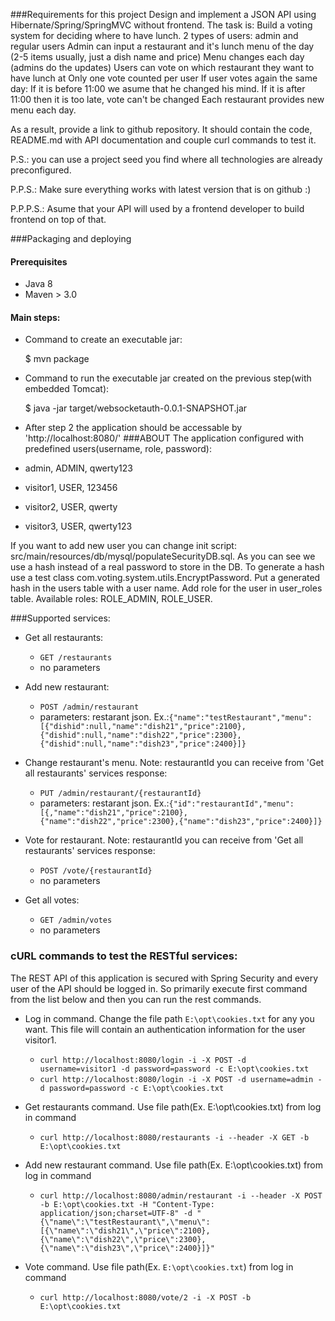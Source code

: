 ###Requirements for this project
Design and implement a JSON API using Hibernate/Spring/SpringMVC without frontend.
The task is:
Build a voting system for deciding where to have lunch.
2 types of users: admin and regular users
Admin can input a restaurant and it's lunch menu of the day (2-5 items usually, just a dish name and price)
Menu changes each day (admins do the updates)
Users can vote on which restaurant they want to have lunch at
Only one vote counted per user
If user votes again the same day:
If it is before 11:00 we asume that he changed his mind.
If it is after 11:00 then it is too late, vote can't be changed
Each restaurant provides new menu each day.

As a result, provide a link to github repository. It should contain the code, README.md with API documentation and couple curl commands to test it.

P.S.: you can use a project seed you find where all technologies are already preconfigured.

P.P.S.: Make sure everything works with latest version that is on github :)

P.P.P.S.: Asume that your API will used by a frontend developer to build frontend on top of that.

###Packaging and deploying
#### Prerequisites
- Java 8
- Maven > 3.0

#### Main steps:
- Command to create an executable jar:

    $ mvn package

- Command to run the executable jar created on the previous step(with embedded Tomcat):

    $ java -jar target/websocketauth-0.0.1-SNAPSHOT.jar

- After step 2 the application should be accessable by 'http://localhost:8080/'
###ABOUT
The application configured with predefined users(username, role, password):
- admin, ADMIN, qwerty123
- visitor1, USER, 123456
- visitor2, USER, qwerty
- visitor3, USER, qwerty123

If you want to add new user you can change init script: src/main/resources/db/mysql/populateSecurityDB.sql. As you can see we use a hash instead of a real password to store in the DB.
To generate a hash use a test class com.voting.system.utils.EncryptPassword. Put a generated hash in the users table with a user name. Add role for the user in user_roles table. Available roles: ROLE_ADMIN, ROLE_USER.

###Supported services:
- Get all restaurants: 
	* `GET /restaurants`
	* no parameters
- Add new restaurant:
	* `POST /admin/restaurant`
	* parameters: restarant json. Ex.:`{"name":"testRestaurant","menu":[{"dishid":null,"name":"dish21","price":2100},{"dishid":null,"name":"dish22","price":2300},{"dishid":null,"name":"dish23","price":2400}]}`
- Change restaurant's menu. Note: restaurantId you can receive from 'Get all restaurants' services response:
	* `PUT /admin/restaurant/{restaurantId}`
	* parameters: restarant json. Ex.:`{"id":"restaurantId","menu":[{,"name":"dish21","price":2100},{"name":"dish22","price":2300},{"name":"dish23","price":2400}]}`

- Vote for restaurant. Note: restaurantId you can receive from 'Get all restaurants' services response:
	* `POST /vote/{restaurantId}`
	* no parameters

- Get all votes:
	* `GET /admin/votes`
	* no parameters

### cURL commands to test the RESTful services:
The REST API of this application is secured with Spring Security and every user of the API should be logged in.
So primarily execute first command from the list below and then you can run the rest commands.
- Log in command.
	Change the file path `E:\opt\cookies.txt` for any you want.
This file will contain an authentication information for the user visitor1.
	* `curl http://localhost:8080/login -i -X POST -d username=visitor1 -d password=password -c E:\opt\cookies.txt`
	* `curl http://localhost:8080/login -i -X POST -d username=admin -d password=password -c E:\opt\cookies.txt`

- Get restaurants command.
	Use file path(Ex. E:\opt\cookies.txt) from log in command
	* `curl http://localhost:8080/restaurants -i --header -X GET -b E:\opt\cookies.txt`

- Add new restaurant command.
	Use file path(Ex. E:\opt\cookies.txt) from log in command
	* `curl http://localhost:8080/admin/restaurant -i --header -X POST  -b E:\opt\cookies.txt -H "Content-Type: application/json;charset=UTF-8" -d "{\"name\":\"testRestaurant\",\"menu\":[{\"name\":\"dish21\",\"price\":2100},{\"name\":\"dish22\",\"price\":2300},{\"name\":\"dish23\",\"price\":2400}]}"`

- Vote command.
	Use file path(Ex. `E:\opt\cookies.txt`) from log in command
	* `curl http://localhost:8080/vote/2 -i -X POST -b E:\opt\cookies.txt`

